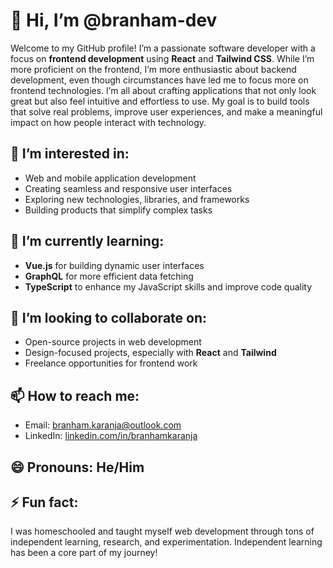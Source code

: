 # 👋 Hi, I’m @branham-dev

Welcome to my GitHub profile! I’m a passionate software developer with a focus on **frontend development** using **React** and **Tailwind CSS**. While I’m more proficient on the frontend, I’m more enthusiastic about backend development, even though circumstances have led me to focus more on frontend technologies.
 I’m all about crafting applications that not only look great but also feel intuitive and effortless to use. My goal is to build tools that solve real problems, improve user experiences, and make a meaningful impact on how people interact with technology.
  

## 👀 I’m interested in:
- Web and mobile application development
- Creating seamless and responsive user interfaces
- Exploring new technologies, libraries, and frameworks
- Building products that simplify complex tasks

## 🌱 I’m currently learning:
- **Vue.js** for building dynamic user interfaces
- **GraphQL** for more efficient data fetching
- **TypeScript** to enhance my JavaScript skills and improve code quality
  
## 💞️ I’m looking to collaborate on:
- Open-source projects in web development
- Design-focused projects, especially with **React** and **Tailwind**
- Freelance opportunities for frontend work
  
## 📫 How to reach me:
- Email: branham.karanja@outlook.com
- LinkedIn: [linkedin.com/in/branhamkaranja](https://www.linkedin.com/in/branham-karanja/)
<!--- Twitter: [@branham_dev](https://twitter.com/branham_dev)-->

## 😄 Pronouns: He/Him

## ⚡ Fun fact:
I was homeschooled and taught myself web development through tons of independent learning, research, and experimentation. Independent learning has been a core part of my journey!


<!---
branham-dev/branham-dev is a ✨ special ✨ repository because its `README.md` (this file) appears on your GitHub profile.
You can click the Preview link to take a look at your changes.
--->
